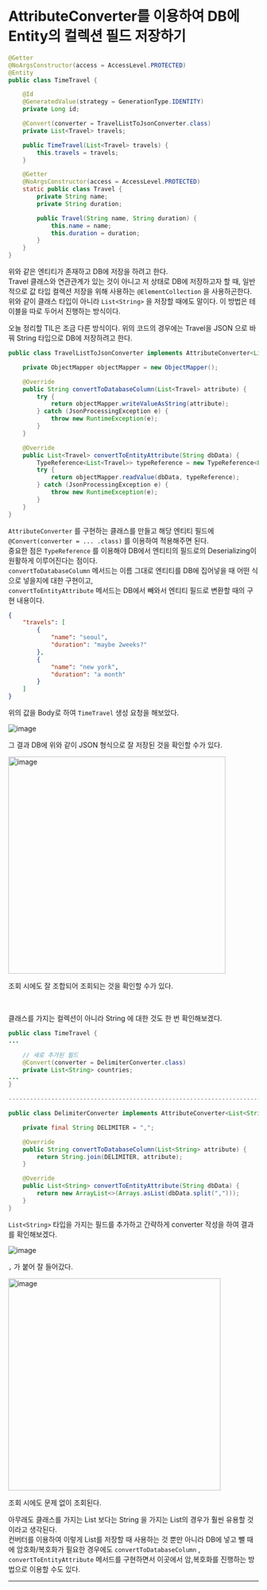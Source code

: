 # AttributeConverter를 이용하여 DB에 Entity의 컬렉션 필드 저장하기

```java
@Getter
@NoArgsConstructor(access = AccessLevel.PROTECTED)
@Entity
public class TimeTravel {

    @Id
    @GeneratedValue(strategy = GenerationType.IDENTITY)
    private Long id;

    @Convert(converter = TravelListToJsonConverter.class)
    private List<Travel> travels;

    public TimeTravel(List<Travel> travels) {
        this.travels = travels;
    }

    @Getter
    @NoArgsConstructor(access = AccessLevel.PROTECTED)
    static public class Travel {
        private String name;
        private String duration;

        public Travel(String name, String duration) {
            this.name = name;
            this.duration = duration;
        }
    }
}
```

위와 같은 엔티티가 존재하고 DB에 저장을 하려고 한다.  
Travel 클래스와 연관관계가 있는 것이 아니고 저 상태로 DB에 저장하고자 할 때, 일반적으로 값 타입 컬렉션 저장을 위해 사용하는 ``@ElementCollection`` 을 사용하곤한다. 위와 같이 클래스 타입이 아니라 ``List<String>``  을 저장할 때에도 말이다. 이 방법은 테이블을 따로 두어서 진행하는 방식이다.  

오늘 정리할 TIL은 조금 다른 방식이다. 위의 코드의 경우에는 Travel을 JSON 으로 바꿔 String 타입으로 DB에 저장하려고 한다.  

```java
public class TravelListToJsonConverter implements AttributeConverter<List<Travel>, String> {

    private ObjectMapper objectMapper = new ObjectMapper();

    @Override
    public String convertToDatabaseColumn(List<Travel> attribute) {
        try {
            return objectMapper.writeValueAsString(attribute);
        } catch (JsonProcessingException e) {
            throw new RuntimeException(e);
        }
    }

    @Override
    public List<Travel> convertToEntityAttribute(String dbData) {
        TypeReference<List<Travel>> typeReference = new TypeReference<List<Travel>>() {};
        try {
            return objectMapper.readValue(dbData, typeReference);
        } catch (JsonProcessingException e) {
            throw new RuntimeException(e);
        }
    }
}
```

``AttributeConverter`` 를 구현하는 클래스를 만들고 해당 엔티티 필드에 ``@Convert(converter = ... .class)`` 를 이용하여 적용해주면 된다.  
중요한 점은 ``TypeReference`` 를 이용해야 DB에서 엔티티의 필드로의 Deserializing이 원활하게 이루어진다는 점이다.  
``convertToDatabaseColumn`` 메서드는 이름 그대로 엔티티를 DB에 집어넣을 때 어떤 식으로 넣을지에 대한 구현이고,  
``convertToEntityAttribute`` 메서드는 DB에서 빼와서 엔티티 필드로 변환할 때의 구현 내용이다.  

```json
{
    "travels": [
        {
            "name": "seoul",
            "duration": "maybe 2weeks?"
        },
        {
            "name": "new york",
            "duration": "a month"
        }
    ]
}
```

위의 값을 Body로 하여 ``TimeTravel`` 생성 요청을 해보았다.  

![image](https://user-images.githubusercontent.com/45073750/182373363-9479ca8b-d363-4969-ba26-5b5af0526b55.png)

그 결과 DB에 위와 같이 JSON 형식으로 잘 저장된 것을 확인할 수가 있다.  

<img width="437" alt="image" src="https://user-images.githubusercontent.com/45073750/182374989-41f3cd55-e2f5-4a1f-ba25-859e989a650c.png">

조회 시에도 잘 조합되어 조회되는 것을 확인할 수가 있다.  

<Br/>

클래스를 가지는 컬렉션이 아니라 String 에 대한 것도 한 번 확인해보겠다.  

```java
public class TimeTravel {
...

    // 새로 추가된 필드
    @Convert(converter = DelimiterConverter.class)
    private List<String> countries;
...
}

-------------------------------------------------------------------------------------------------------------

public class DelimiterConverter implements AttributeConverter<List<String>, String> {

    private final String DELIMITER = ",";

    @Override
    public String convertToDatabaseColumn(List<String> attribute) {
        return String.join(DELIMITER, attribute);
    }

    @Override
    public List<String> convertToEntityAttribute(String dbData) {
        return new ArrayList<>(Arrays.asList(dbData.split(",")));
    }
}
```

``List<String>`` 타입을 가지는 필드를 추가하고 간략하게 converter 작성을 하여 결과를 확인해보겠다.  

![image](https://user-images.githubusercontent.com/45073750/182375600-23cf7447-452a-459a-9970-270cb5e1e70f.png)

``,`` 가 붙어 잘 들어갔다.  

<img width="427" alt="image" src="https://user-images.githubusercontent.com/45073750/182376185-68ea2e2c-26e2-483a-97b8-4094cec46dae.png">

조회 시에도 문제 없이 조회된다.  

아무래도 클래스를 가지는 List 보다는 String 을 가지는 List의 경우가 훨씬 유용할 것이라고 생각된다.  
컨버터를 이용하여 이렇게 List를 저장할 때 사용하는 것 뿐만 아니라 DB에 넣고 뺄 때에 암호화/복호화가 필요한 경우에도 ``convertToDatabaseColumn`` , ``convertToEntityAttribute`` 메서드를 구현하면서 이곳에서 암,복호화를 진행하는 방법으로 이용할 수도 있다.  

---

